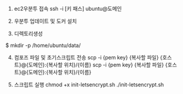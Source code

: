 1. ec2우분투 접속  ssh -i [키 패스] ubuntu@도메인

2. 우분투 업데이트 및 도커 설치

3. 디렉토리생성

$ mkdir -p /home/ubuntu/data/


4. 컴포즈 파일 및 초기스크립트 전송
   scp -i {pem key} {복사할 파일} {호스트}@{도메인}:{복사할 위치}/{이름}
   scp -i {pem key} {복사할 파일} {호스트}@{도메인}:{복사할 위치}/{이름}

5. 스크립트 실행
   chmod +x init-letsencrypt.sh
   ./init-letsencrypt.sh
